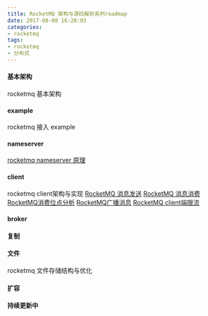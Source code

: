 ```yaml
---
title: RocketMQ 架构与源码解析系列roadmap
date: 2017-08-08 16:20:03
categories:
- rocketmq
tags:
- rocketmq
- 分布式
---
```


#### 基本架构
rocketmq 基本架构

#### example
rocketmq 接入 example

#### nameserver
[rocketmq nameserver 原理](/2017/06/08/Rocketmq%20Nameserver分析/)

#### client
rocketmq client架构与实现
[RocketMQ 消息发送](/2017/05/08/Rocketmq消息发送/)
[RocketMQ 消息消费](/2017/05/08/消费消息分析/)
[RocketMQ消费位点分析](/2017/05/21/消费位点分析/)
[RocketMQ广播消息](/2017/05/08/广播消息example/)
[RocketMQ client端限流]()

#### broker


#### 复制

#### 文件
rocketmq 文件存储结构与优化

#### 扩容


#### 持续更新中
